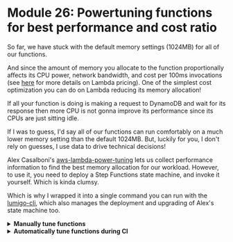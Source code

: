 # Module 26: Powertuning functions for best performance and cost ratio

So far, we have stuck with the default memory settings (1024MB) for all of our functions.

And since the amount of memory you allocate to the function proportionally affects its CPU power, network bandwidth, and cost per 100ms invocations (see [here](https://aws.amazon.com/lambda/pricing/) for more details on Lambda pricing). One of the simplest cost optimization you can do on Lambda reducing its memory allocation!

If all your function is doing is making a request to DynamoDB and wait for its response then more CPU is not gonna improve its performance since its CPUs are just sitting idle.

If I was to guess, I'd say all of our functions can run comfortably on a much lower memory setting than the default 1024MB. But, luckily for you, I don't rely on guesses, I use data to drive technical decisions!

Alex Casalboni's [aws-lambda-power-tuning](https://github.com/alexcasalboni/aws-lambda-power-tuning) lets us collect performance information to find the best memory allocation for our workload. However, to use it, you need to deploy a Step Functions state machine, and invoke it yourself. Which is kinda clumsy.

Which is why I wrapped it into a single command you can run with the [lumigo-cli](https://www.npmjs.com/package/lumigo-cli#lumigo-cli-powertune-lambda), which also manages the deployment and upgrading of Alex's state machine too.

<details>
<summary><b>Manually tune functions</b></summary><p>

1. Install the `lumigo-cli` (if you haven't already) by running `npm i -g lumigo-cli`

2. To find the optimal memory setting for `get-restaurants` function, we need to generate a payload to invoke the function with. Fortunately, the function doesn't actually use anything from the invocation event, so `{}` would do.

Run `lumigo-cli powertune-lambda -h` to see what configuration options you have.

Now, figure out what's the full name of your `get-restaurants` function, it should be something like `workshop-xxx-dev-get-restaurants` where `xxx` is the value of the `custom.name` field in the `serverless.yml`.

For example, mine is `workshop-yancui-dev-get-restaurants`.

Now, run the following (replace `xxx`)

```
lumigo-cli powertune-lambda -r us-east-1 -n workshop-xxx-dev-get-restaurants --payload '{}' --strategy balanced
```

**NOTE**: there are 3 strategies - `cost`, `speed` and `balanced`, usually you should go with `balanced` as `cost` would always give you 128MB and `speed` would generally favor higher memory allocations even when there are marginal gains.

You should see something like this:

```
checking the aws-lambda-power-tuning SAR in [us-east-1]
the latest version of aws-lambda-power-tuning SAR is 3.2.5
looking for deployed CloudFormation stack [serverlessrepo-lumigo-cli-powertuning-lambda] in [us-east-1]
stack is deployed but is running an outdated version [3.2.4]
CloudFormation template has been generated
waiting for SAR deployment to finish...
.....
SAR deployment completed
the State Machine is arn:aws:states:us-east-1:374852340823:stateMachine:powerTuningStateMachine-7rCSp1kyv4TF
State Machine execution started
execution ARN is arn:aws:states:us-east-1:374852340823:execution:powerTuningStateMachine-7rCSp1kyv4TF:ede4181f-21f0-47f1-8a59-cd750c637777
..
{
  "power": 512,
  "cost": 8.332e-7,
  "duration": 23.76583333333334,
  "stateMachine": {
    "executionCost": 0.0003,
    "lambdaCost": 0.0010964911999999999,
    "visualization": "https://lambda-power-tuning.show/#gAAAAQACAAQABsAL;IQnhQnkpUUJtIL5B7+6XQWNJiEHfFoRB;EanfNBGp3zQRqV81EanfNc2+JzYpQKQ2"
  },
  "functionName": "workshop-yancui-dev-get-restaurants"
}

? Do you want to open the visualization to see more results? (Use arrow keys)
❯ yes 
  no 
```

If you enter yes, then you should see something like this:

![](/images/mod26-001.png)

As you can see, `512MB` gives us the best bang for our buck, and there are negligible gains by going up to `1024MB`. Let's take the 50% cost saving and run!

3. Now that we know the best memory setting for the `get-restaurants` function, let's go back to the `serverless.yml` and update its configuration.

e.g.

```yml
get-restaurants:
  handler: functions/get-restaurants.handler
  memorySize: 512
  ...
```

4. Repeat this for the `get-index` function.

```
lumigo-cli powertune-lambda -r us-east-1 -n workshop-xxx-dev-get-index --payload '{}' --strategy balanced
```

![](/images/mod26-002.png)

![](/images/mod26-003.png)

5. Now, see if you can figure out what payload you need to invoke `search-restaurants`, `place-order` and `notify-restaurant` with, so you can tune these functions too ;-)

</p></details>

<details>
<summary><b>Automatically tune functions during CI</b></summary><p>

So far, we've explored how to use the [lumigo-cli](https://www.npmjs.com/package/lumigo-cli) to figure out what's the best memory setting for our function.

But that's manual and laborious, and what if we change something in our code and forget to rerun this process? We could accidentally leave our function underpowered or end up overpaying for them.

If you run `lumigo-cli powertune-lambda -h` you will notice that there's an `autoOptimize` option! This instructs the state machine to automatically apply the best memory setting to the function at the end of the process.

![](/images/mod26-004.png)

So, we can actually do this as part of our CI/CD pipeline - deploy the functions, then run `lumigo-cli powertune-lambda --autoOptimize ...` to automatically tune the function so it's never mis-configured!

HOWEVER, this might be a risky thing to do in production! Especially if you have functions that produces side-effects (e.g. the `place-order` function) like writing data to DynamoDB, etc. Instead, what you could do, is to script it as part of your CI to:

1. run `lumigo-cli powertune-lambda` and send the response to an output file with the `--outputFile` flag, and suppress the visualization option with the `--noVisualization` flag

2. parse the output JSON file

3. if the configuration for a file is different to what's in the `serverless.yml`, then update the configuration in the `serverless.yml`

4. commit the change, and auto-create a PR

Check out [this post](https://theburningmonk.com/2020/03/how-to-optimize-lambda-memory-size-during-ci-cd-pipeline/) for an example on how to extract the best memory setting from the output.

</p></details>

